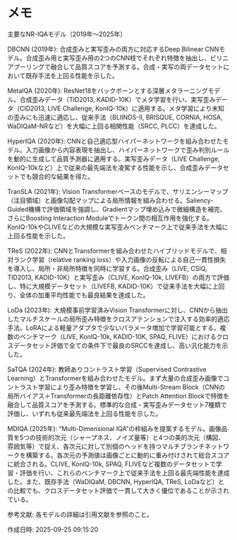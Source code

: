 # メモ

主要なNR-IQAモデル（2019年～2025年）

DBCNN (2019年): 合成歪みと実写歪みの両方に対応するDeep Bilinear CNNモデル。合成歪み用と実写歪み用の2つのCNN枝でそれぞれ特徴を抽出し、ビリニアプーリングで融合して品質スコアを予測する。合成・実写の両データセットにおいて既存手法を上回る性能を示した。

MetaIQA (2020年): ResNet18をバックボーンとする深層メタラーニングモデル。合成歪みデータ（TID2013, KADID-10K）でメタ学習を行い、実写歪みデータ（CID2013, LIVE Challenge, KonIQ-10k）に適用する。メタ学習により未知の歪みにも迅速に適応し、従来手法（BLIINDS-II, BRISQUE, CORNIA, HOSA, WaDIQaM-NRなど）を大幅に上回る相関性能（SRCC, PLCC）を達成した。

HyperIQA (2020年): CNNと自己適応型ハイパーネットワークを組み合わせたモデル。入力画像から内容表現を抽出し、ハイパーネットワークで歪み判別ルールを動的に生成して品質予測器に適用する。実写歪みデータ（LIVE Challenge, KonIQ-10kなど）上で従来の最先端法を凌駕する性能を示し、合成歪みデータセットでも競合的な結果を得た。

TranSLA (2021年): Vision Transformerベースのモデルで、サリエンシーマップ（注目領域）と画像勾配マップによる局所情報を組み合わせる。Saliency-Guided機構で評価領域を強調し、Gradientマップ埋め込みで微細構造を補完、さらにBoosting Interaction Moduleでトークン間の相互作用を強化する。KonIQ-10kやCLIVEなどの大規模な実写歪みベンチマーク上で従来手法を大幅に上回る性能を示した。

TReS (2022年): CNNとTransformerを組み合わせたハイブリッドモデルで、相対ランク学習（relative ranking loss）や入力画像の反転による自己一貫性損失を導入し、局所・非局所特徴を同時に学習する。合成歪み（LIVE, CSIQ, TID2013, KADID-10K）と実写歪み（CLIVE, KonIQ-10k, LIVEFB）の両方で評価し、特に大規模データセット（LIVEFB, KADID-10K）で従来手法を大幅に上回り、全体の加重平均性能でも最良結果を達成した。

LoDa (2023年): 大規模事前学習済みVision Transformerに対し、CNNから抽出したマルチスケールの局所歪み特徴をクロスアテンションで注入する効率的適応手法。LoRAによる軽量アダプタで少ないパラメータ増加で学習可能とする。複数のベンチマーク（LIVE, KonIQ-10k, KADID-10K, SPAQ, FLIVE）におけるクロスデータセット評価で全ての条件下で最良のSRCCを達成し、高い汎化能力を示した。

SaTQA (2024年): 教師ありコントラスト学習（Supervised Contrastive Learning）とTransformerを組み合わせたモデル。まず大量の合成歪み画像でコントラスト学習により歪み特徴を学習し、その後Multi-Stream Block（CNNの局所バイアス＋Transformerの長距離依存性）とPatch Attention Blockで特徴を融合して品質スコアを予測する。標準的な合成・実写歪みデータセット7種類で評価し、いずれも従来最先端法を上回る性能を示した。

MDIQA (2025年): “Multi-Dimensional IQA”の枠組みを提案するモデル。画像品質を5つの技術的次元（シャープネス、ノイズ量等）と4つの美的次元（構図、雰囲気等）で捉え、各次元に対して別個のヘッドを持つマルチブランチネットワークを構築する。各次元の予測値は画像ごとに動的に重み付けされて総合スコアに統合される。CLIVE, KonIQ-10k, SPAQ, FLIVEなど複数のデータセットで学習・評価を行い、これらのベンチマーク上で従来手法を上回る最先端性能を達成した。また、既存手法（WaDIQaM, DBCNN, HyperIQA, TReS, LoDaなど）との比較でも、クロスデータセット評価で一貫して大きく優位であることが示されている。


参考文献: 各モデルの詳細は引用文献を参照のこと。



作成日時: 2025-09-25 09:15:20